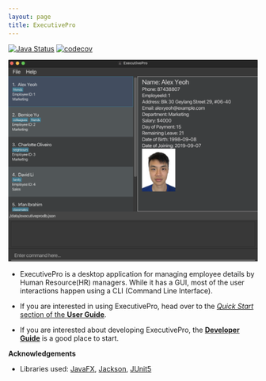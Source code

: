 ```yaml
---
layout: page
title: ExecutivePro
---
```


[![Java Status](https://github.com/AY2223S2-CS2103T-W09-4/tp/actions/workflows/gradle.yml/badge.svg)](https://github.com/AY2223S2-CS2103T-W09-4/tp/actions/workflows/gradle.yml)
[![codecov](https://codecov.io/gh/AY2223S2-CS2103T-W09-4/tp/branch/master/graph/badge.svg?token=U0HOMMQY33)](https://codecov.io/gh/AY2223S2-CS2103T-W09-4/tp)

![Ui](images/Ui.png)

* ExecutivePro is a desktop application for managing employee details by Human Resource(HR) managers. While it has a GUI, most of the user interactions happen using a CLI (Command Line Interface).

* If you are interested in using ExecutivePro, head over to the [_Quick Start_ section of the **User Guide**](UserGuide.html#quick-start).
* If you are interested about developing ExecutivePro, the [**Developer Guide**](DeveloperGuide.html) is a good place to start.


**Acknowledgements**

* Libraries used: [JavaFX](https://openjfx.io/), [Jackson](https://github.com/FasterXML/jackson), [JUnit5](https://github.com/junit-team/junit5)
